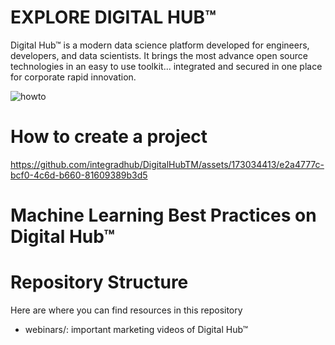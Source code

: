 # EXPLORE DIGITAL HUB™
Digital Hub™ is a modern data science platform developed for engineers, developers, and data scientists. It brings the most advance open source technologies in an easy to use toolkit... integrated and secured in one place for corporate rapid innovation.

![howto](https://github.com/integradhub/DigitalHubTM/assets/173034413/20e06ad9-77b2-4206-bded-dec06c712582)

# How to create a project

https://github.com/integradhub/DigitalHubTM/assets/173034413/e2a4777c-bcf0-4c6d-b660-81609389b3d5

# Machine Learning Best Practices on Digital Hub™


# Repository Structure

Here are where you can find resources in this repository

- webinars/: important marketing videos of Digital Hub™


